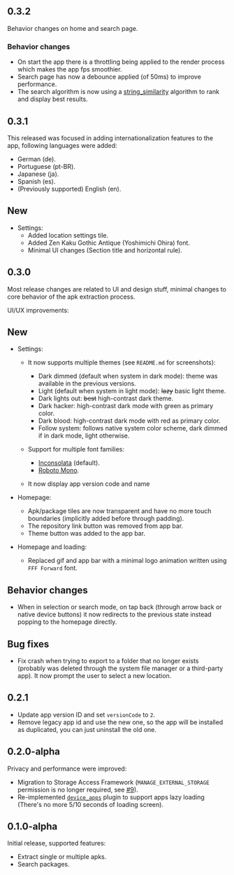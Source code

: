 ## 0.3.2

Behavior changes on home and search page.

### Behavior changes

- On start the app there is a throttling being applied to the render process which makes the app fps smoothier.
- Search page has now a debounce applied (of 50ms) to improve performance.
- The search algorithm is now using a [string_similarity](https://pub.dev/packages/string_similarity) algorithm to rank and display best results.

## 0.3.1

This released was focused in adding internationalization features to the app, following languages were added:

- German (de).
- Portuguese (pt-BR).
- Japanese (ja).
- Spanish (es).
- (Previously supported) English (en).

## New

- Settings:
  - Added location settings tile.
  - Added Zen Kaku Gothic Antique (Yoshimichi Ohira) font.
  - Minimal UI changes (Section title and horizontal rule).

## 0.3.0

Most release changes are related to UI and design stuff, minimal changes to core behavior of the apk extraction process.

UI/UX improvements:

## New

- Settings:

  - It now supports multiple themes (see `README.md` for screenshots):

    - Dark dimmed (default when system in dark mode): theme was available in the previous versions.
    - Light (default when system in light mode): ~~lazy~~ basic light theme.
    - Dark lights out: ~~best~~ high-contrast dark theme.
    - Dark hacker: high-contrast dark mode with green as primary color.
    - Dark blood: high-contrast dark mode with red as primary color.
    - Follow system: follows native system color scheme, dark dimmed if in dark mode, light otherwise.

  - Support for multiple font families:

    - [Inconsolata](https://fonts.google.com/specimen/Inconsolata) (default).
    - [Roboto Mono](https://fonts.google.com/specimen/Roboto+Mono).

  - It now display app version code and name

- Homepage:

  - Apk/package tiles are now transparent and have no more touch boundaries (implicitly added before through padding).
  - The repository link button was removed from app bar.
  - Theme button was added to the app bar.

- Homepage and loading:

  - Replaced gif and app bar with a minimal logo animation written using `FFF Forward` font.

## Behavior changes

- When in selection or search mode, on tap back (through arrow back or native device buttons) it now redirects to the previous state instead popping to the homepage directly.

## Bug fixes

- Fix crash when trying to export to a folder that no longer exists (probably was deleted through the system file manager or a third-party app). It now prompt the user to select a new location.

## 0.2.1

- Update app version ID and set `versionCode` to `2`.
- Remove legacy app id and use the new one, so the app will be installed as duplicated, you can just uninstall the old one.

## 0.2.0-alpha

Privacy and performance were improved:

- Migration to Storage Access Framework (`MANAGE_EXTERNAL_STORAGE` permission is no longer required, see [#9](https://github.com/alexrintt/kanade/issues/9)).
- Re-implemented [`device_apps`](https://github.com/alexrintt/flutter_plugin_device_apps) plugin to support apps lazy loading (There's no more 5/10 seconds of loading screen).

## 0.1.0-alpha

Initial release, supported features:

- Extract single or multiple apks.
- Search packages.
